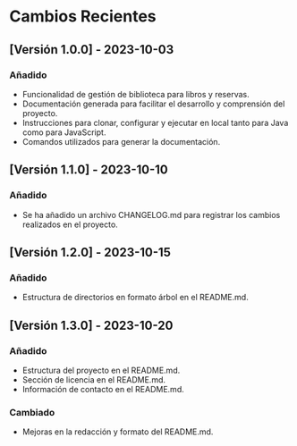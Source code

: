 # Cambios Recientes

## [Versión 1.0.0] - 2023-10-03

### Añadido

- Funcionalidad de gestión de biblioteca para libros y reservas.
- Documentación generada para facilitar el desarrollo y comprensión del proyecto.
- Instrucciones para clonar, configurar y ejecutar en local tanto para Java como para JavaScript.
- Comandos utilizados para generar la documentación.

## [Versión 1.1.0] - 2023-10-10

### Añadido

- Se ha añadido un archivo CHANGELOG.md para registrar los cambios realizados en el proyecto.

## [Versión 1.2.0] - 2023-10-15

### Añadido

- Estructura de directorios en formato árbol en el README.md.

## [Versión 1.3.0] - 2023-10-20

### Añadido

- Estructura del proyecto en el README.md.
- Sección de licencia en el README.md.
- Información de contacto en el README.md.

### Cambiado

- Mejoras en la redacción y formato del README.md.
